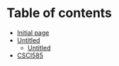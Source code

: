 # Table of contents

* [Initial page](README.md)
* [Untitled](untitled/README.md)
  * [Untitled](untitled/untitled.md)
* [CSCI585](CSCI585/README.md)
